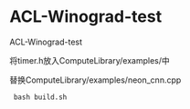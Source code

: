 # ACL-Winograd-test
ACL-Winograd-test

将timer.h放入ComputeLibrary/examples/中

替换ComputeLibrary/examples/neon_cnn.cpp

``` bash build.sh```
